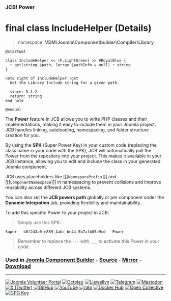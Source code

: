 ### JCB! Power
# final class IncludeHelper (Details)
> namespace: **VDM\Joomla\Componentbuilder\Compiler\Library**

```uml
@startuml

class IncludeHelper << (F,LightGreen) >> #RoyalBlue {
  + get(string $path, ?array $pathInfo = null) : string
}

note right of IncludeHelper::get
  Get the Library Include string for a given path.

  since: 5.1.2
  return: string
end note

@enduml
```

The **Power** feature in JCB allows you to write PHP classes and their implementations,
making it easy to include them in your Joomla project. JCB handles linking, autoloading,
namespacing, and folder structure creation for you.

By using the **SPK** (Super Power Key) in your custom code (replacing the class name
in your code with the SPK), JCB will automatically pull the Power from the repository
into your project. This makes it available in your JCB instance, allowing you to edit
and include the class in your generated Joomla component.

JCB uses placeholders like [[[`NamespacePrefix`]]] and [[[`ComponentNamespace`]]] in
namespacing to prevent collisions and improve reusability across different JCB systems.

You can also set the **JCB powers path** globally or per component under the
**Dynamic Integration** tab, providing flexibility and maintainability.

To add this specific Power to your project in JCB:

> Simply use this SPK:
```
Super---b8f243a0_e889_4abc_be44_5b7afb85a9cd---Power
```
> Remember to replace the `---` with `___` to activate this Power in your code.

### Used in [Joomla Component Builder](https://www.joomlacomponentbuilder.com) - [Source](https://git.vdm.dev/joomla/Component-Builder) - [Mirror](https://github.com/vdm-io/Joomla-Component-Builder) - [Download](https://git.vdm.dev/joomla/pkg-component-builder/releases)

---
[![Joomla Volunteer Portal](https://img.shields.io/badge/-Joomla-gold?logo=joomla)](https://volunteers.joomla.org/joomlers/1396-llewellyn-van-der-merwe "Join Llewellyn on the Joomla Volunteer Portal: Shaping the Future Together!") [![Octoleo](https://img.shields.io/badge/-Octoleo-black?logo=linux)](https://git.vdm.dev/octoleo "--quiet") [![Llewellyn](https://img.shields.io/badge/-Llewellyn-ffffff?logo=gitea)](https://git.vdm.dev/Llewellyn "Collaborate and Innovate with Llewellyn on Git: Building a Better Code Future!") [![Telegram](https://img.shields.io/badge/-Telegram-blue?logo=telegram)](https://t.me/Joomla_component_builder "Join Llewellyn and the Community on Telegram: Building Joomla Components Together!") [![Mastodon](https://img.shields.io/badge/-Mastodon-9e9eec?logo=mastodon)](https://joomla.social/@llewellyn "Connect and Engage with Llewellyn on Joomla Social: Empowering Communities, One Post at a Time!") [![X (Twitter)](https://img.shields.io/badge/-X-black?logo=x)](https://x.com/llewellynvdm "Join the Conversation with Llewellyn on X: Where Ideas Take Flight!") [![GitHub](https://img.shields.io/badge/-GitHub-181717?logo=github)](https://github.com/Llewellynvdm "Build, Innovate, and Thrive with Llewellyn on GitHub: Turning Ideas into Impact!") [![YouTube](https://img.shields.io/badge/-YouTube-ff0000?logo=youtube)](https://www.youtube.com/@OctoYou "Explore, Learn, and Create with Llewellyn on YouTube: Your Gateway to Inspiration!") [![n8n](https://img.shields.io/badge/-n8n-black?logo=n8n)](https://n8n.io/creators/octoleo "Effortless Automation and Impactful Workflows with Llewellyn on n8n!") [![Docker Hub](https://img.shields.io/badge/-Docker-grey?logo=docker)](https://hub.docker.com/u/llewellyn "Llewellyn on Docker: Containerize Your Creativity!") [![Open Collective](https://img.shields.io/badge/-Donate-green?logo=opencollective)](https://opencollective.com/joomla-component-builder "Donate towards JCB: Help Llewellyn financially so he can continue developing this great tool!") [![GPG Key](https://img.shields.io/badge/-GPG-blue?logo=gnupg)](https://git.vdm.dev/Llewellyn/gpg "Unlock Trust and Security with Llewellyn's GPG Key: Your Gateway to Verified Connections!")